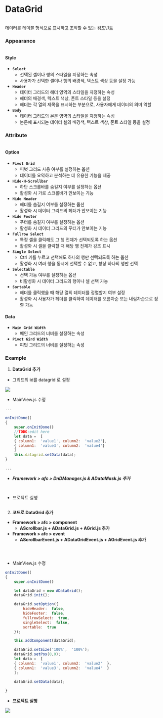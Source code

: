 # DataGrid

<div align="left"><figure><img src="../../.gitbook/assets/image (1) (1) (1) (1) (1) (1) (1) (1) (1) (1) (1) (1).png" alt=""><figcaption></figcaption></figure></div>

데이터를 테이블 형식으로 표시하고 조작할 수 있는 컴포넌트

### Appearance

<div align="left"><img src="../../.gitbook/assets/dataGrid_apper.png" alt=""></div>

#### Style

* **`Select`**
  * 선택된 셀이나 행의 스타일을 지정하는 속성
  * 사용자가 선택한 셀이나 행의 배경색, 텍스트 색상 등을 설정 가능
* **`Header`**
  * 데이터 그리드의 헤더 영역의 스타일을 지정하는 속성
  * 헤더의 배경색, 텍스트 색상, 폰트 스타일 등을 설정
  * 헤더는 각 열의 제목을 표시하는 부분으로, 사용자에게 데이터의 의미 역할
* **`Body`**
  * 데이터 그리드의 본문 영역의 스타일을 지정하는 속성
  * 본문에 표시되는 데이터 셀의 배경색, 텍스트 색상, 폰트 스타일 등을 설정

### Attribute

<div align="left"><img src="../../.gitbook/assets/dataGrid_attri.png" alt=""></div>

#### Option

* **`Pivot Grid`**
  * 피벗 그리드 사용 여부를 설정하는 옵션
  * 데이터를 요약하고 분석하는 데 유용한 기능을 제공
* **`Hide-H-Scrollbar`**
  * 하단 스크롤바를 숨길지 여부를 설정하는 옵션
  * 활성화 시 가로 스크롤바가 안보이는 기능
* **`Hide Header`**
  * 헤더를 숨길지 여부를 설정하는 옵션
  * 활성화 시 데이터 그리드의 헤더가 안보이는 기능
* **`Hide Footer`**
  * 푸터를 숨길지 여부를 설정하는 옵션
  * 활성화 시 데이터 그리드의 푸터가 안보이는 기능
* **`Fullrow Select`**
  * 특정 셀을 클릭해도 그 행 전체가 선택되도록 하는 옵션
  * 활성화 시 셀을 클릭할 때 해당 행 전체가 강조 표시
* **`Single Select`**
  * Ctrl 키를 누르고 선택해도 하나의 행만 선택되도록 하는 옵션
  * 활성화 시 여러 행을 동시에 선택할 수 없고, 항상 하나의 행만 선택
* **`Selectable`**
  * 선택 가능 여부를 설정하는 옵션
  * 비활성화 시 데이터 그리드의 행이나 셀 선택 가능
* **`Sortable`**
  * 헤더를 클릭했을 때 해당 열의 데이터를 정렬할지 여부 설정
  * 활성화 시 사용자가 헤더를 클릭하여 데이터를 오름차순 또는 내림차순으로 정렬 가능

#### Data

* **`Main Grid Width`**
  * 메인 그리드의 너비를 설정하는 속성
* **`Pivot Gird Width`**
  * 피벗 그리드의 너비를 설정하는 속성

### Example

1. **DataGrid 추가**

* 그리드의 id를 datagrid 로 설정

![](../../.gitbook/assets/datagrid_new.png)



* MainView.js 수정

```javascript
...

onInitDone()
{
	super.onInitDone()
	//TODO:edit here
	let data =  [
	{ column1:  'value1', column2:  'value2'},
	{ column1:  'value3', column2:  'value4'}
	]
	this.datagrid.setData(data);
}

...
```



* _**Framework > afc > DnDManager.js & ADataMask.js 추가**_

<div align="left"><figure><img src="../../.gitbook/assets/스크린샷 2025-07-11 110457.png" alt=""><figcaption></figcaption></figure> <figure><img src="../../.gitbook/assets/스크린샷 2025-07-11 110443.png" alt=""><figcaption></figcaption></figure></div>



* 프로젝트 실행

<div align="left"><img src="../../.gitbook/assets/datagrid_plus.png" alt=""></div>



2. **코드로 DataGrid 추가**

* **Framework > afc > component**
  * &#x20;**AScrollbar.js + ADataGrid.js + AGrid.js 추가**
* **Framework > afc > event**
  * **AScrollbarEvent.js + ADataGridEvent.js + AGridEvent.js 추가**

<div><figure><img src="../../.gitbook/assets/스크린샷 2025-07-11 110712.png" alt=""><figcaption></figcaption></figure> <figure><img src="../../.gitbook/assets/스크린샷 2025-07-11 110725.png" alt=""><figcaption></figcaption></figure> <figure><img src="../../.gitbook/assets/스크린샷 2025-07-11 110735.png" alt=""><figcaption></figcaption></figure></div>



* MainView.js 수정

```javascript
onInitDone()
{
    super.onInitDone()

    let dataGrid = new ADataGrid();
    dataGrid.init();

    dataGrid.setOption({
        hideHeader:  false,
        hideFooter:  false,
        fullrowSelect:  true,
        singleSelect:  false,
        sortable:  true
    });     

    this.addComponent(dataGrid);

    dataGrid.setSize('100%',  '100%');
    dataGrid.setPos(0,0);
    let data =  [
    { column1:  'value1', column2:  'value2'  },
    { column1:  'value3', column2:  'value4'  }
    ];
    
    dataGrid.setData(data);

}
```

* **프로젝트 실행**

![](../../.gitbook/assets/dg_new2.png)
